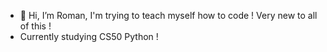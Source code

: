 - 👋 Hi, I’m Roman, I'm trying to teach myself how to code ! Very new to all of this !
- Currently studying CS50 Python !
